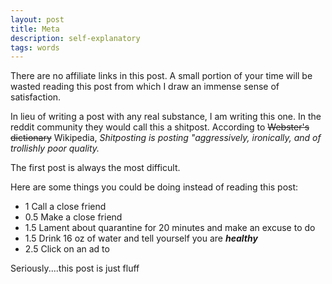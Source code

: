 ```yaml
---
layout: post
title: Meta
description: self-explanatory
tags: words
---
```


There are no affiliate links in this post. A small portion of your time will be wasted reading this post from which I draw an immense sense of satisfaction. 

In lieu of writing a post with any real substance, I am writing this one. In the reddit community they would call this a shitpost. According to <strike>Webster's dictionary</strike> Wikipedia, *Shitposting is posting "aggressively, ironically, and of trollishly poor quality.*

The first post is always the most difficult. 

Here are some things you could be doing instead of reading this post:
- 1 Call a close friend
- 0.5 Make a close friend
- 1.5 Lament about quarantine for 20 minutes and make an excuse to do
- 1.5 Drink 16 oz of water and tell yourself you are ***healthy***
- 2.5 Click on an ad to 

Seriously....this post is just fluff

